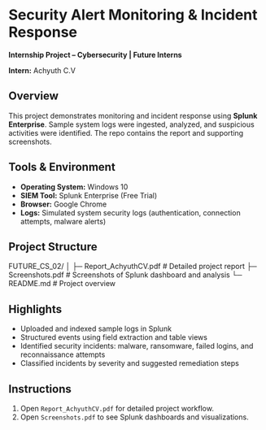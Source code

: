 # Security Alert Monitoring & Incident Response
**Internship Project – Cybersecurity | Future Interns**

**Intern:** Achyuth C.V

## Overview
This project demonstrates monitoring and incident response using **Splunk Enterprise**. Sample system logs were ingested, analyzed, and suspicious activities were identified. The repo contains the report and supporting screenshots.

## Tools & Environment
- **Operating System:** Windows 10
- **SIEM Tool:** Splunk Enterprise (Free Trial)
- **Browser:** Google Chrome
- **Logs:** Simulated system security logs (authentication, connection attempts, malware alerts)

## Project Structure
FUTURE_CS_02/
│
├─ Report_AchyuthCV.pdf # Detailed project report
├─ Screenshots.pdf # Screenshots of Splunk dashboard and analysis
└─ README.md # Project overview

## Highlights
- Uploaded and indexed sample logs in Splunk
- Structured events using field extraction and table views
- Identified security incidents: malware, ransomware, failed logins, and reconnaissance attempts
- Classified incidents by severity and suggested remediation steps

## Instructions
1. Open `Report_AchyuthCV.pdf` for detailed project workflow.
2. Open `Screenshots.pdf` to see Splunk dashboards and visualizations.
